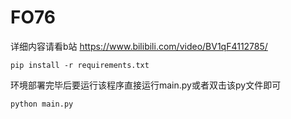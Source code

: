 # FO76

详细内容请看b站 https://www.bilibili.com/video/BV1qF4112785/

```
pip install -r requirements.txt
```

环境部署完毕后要运行该程序直接运行main.py或者双击该py文件即可

```
python main.py 
```
